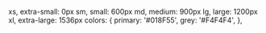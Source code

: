 xs, extra-small: 0px
sm, small: 600px
md, medium: 900px
lg, large: 1200px
xl, extra-large: 1536px
colors: {
primary: '#018F55',
grey: '#F4F4F4',
},

